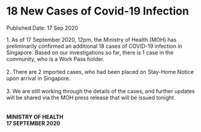 <html>
    <meta http-equiv="Content-Type" content="text/html; charset=utf-8"/>
    <meta charset="utf-8"/>
    <title>18 New Cases of Covid-19 Infection</title>
    <body><h1>18 New Cases of Covid-19 Infection</h1>
    <p>Published Date: 17 Sep 2020</p> 1. As of 17 September 2020, 12pm, the Ministry of Health (MOH) has preliminarily confirmed an additional 18 cases of COVID-19 infection in Singapore. Based on our investigations so far, there is 1 case in the community, who is a Work Pass holder. 
<br>
<br>2. There are 2 imported cases, who had been placed on Stay-Home Notice upon arrival in Singapore.  
<br>
<br>3. We are still working through the details of the cases, and further updates will be shared via the MOH press release that will be issued tonight. 
<br>
<br>
<strong><br>MINISTRY OF HEALTH
<br>17 SEPTEMBER 2020
</strong><br></body>
</html>